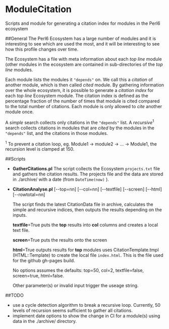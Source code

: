 # ModuleCitation
Scripts and module for generating a citation index for modules in the Perl6 ecosystem

##General
The Perl6 Ecosystem has a large number of modules and it is interesting to see which are used the most, 
and it will be interesting to see how this profile changes over time.

The Ecosystem has a file with meta information about each _top line_ module (other modules in the ecosystem
are contained in sub-directories of the _top line_ modules.

Each module lists the modules it `"depends"` on. We call this a 
*citation* of another module, which is then called *cited* module. By gathering information over the whole
ecosystem, it is possible to generate a *citation index* for each _top line_ Ecosystem module. The citation index is
defined as the percentage fraction 
of the number of times that module is cited compared to the total number of citations. Each module is only 
allowed to *cite* another module once.

A *simple* search collects only citations in the `"depends"` list. A *recursive*<sup>1</sup> search collects citations in modules
that are *cited* by the modules in the `"depends"` list, and the citations in those modules. 

<sup>1</sup> To prevent a 
citation loop, eg. Module1 -> module2 -> ... -> Module1, the recursion level is clamped at 150. 

##Scripts

* **GatherCitations.pl**
    The script collects the Ecosystem `projects.txt` file and gathers the citation results. The projects file and the data are stored
    in ./archive/ with a date (from `DateTime(now)` ).


* **CitationAnalyse.pl** [--top=nn] [--col=nn] [--textfile] [--screen] [--html] [--rowtotal=nn]

  The script finds the latest CitationData file in archive, calculates the simple and recursive indices, then outputs the results
depending on the inputs.

  **textfile**=True puts the **top** results into **col** columns and creates a local text file.

  **screen**=True puts the results onto the screen

  **html**=True outputs results for **top** modules uses CitationTemplate.tmpl (HTML::Template) to create the local 
	file `index.html`. This is the file used for the github gh-pages build.

  No options assumes the defaults: top=50, col=2, textfile=false, screen=true, html=false.

  Other parameter(s) or invalid input trigger the useage string.

##TODO 
* use a cycle detection algorithm to break a recursive loop. Currently, 50 levels of recursion seems sufficient to gather 
all citations.
* implement date options to show the change in CI for a module(s) using data in the ./archive/ directory.


